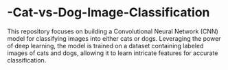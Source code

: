 # -Cat-vs-Dog-Image-Classification
This repository focuses on building a Convolutional Neural Network (CNN) model for classifying images into either cats or dogs. Leveraging the power of deep learning, the model is trained on a dataset containing labeled images of cats and dogs, allowing it to learn intricate features for accurate classification.
